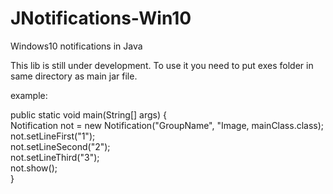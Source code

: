 # JNotifications-Win10
Windows10 notifications in Java

This lib is still under development.
To use it you need to put exes folder in same directory as main jar file.

example:<br>

public static void main(String[] args) {<br>
        Notification not = new Notification("GroupName", "Image, mainClass.class);<br>
        not.setLineFirst("1");<br>
        not.setLineSecond("2");<br>
        not.setLineThird("3");<br>
        not.show();<br>
    }
